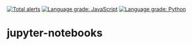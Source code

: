 [![Total alerts](https://img.shields.io/lgtm/alerts/g/gh-workshops/jupyter-notebooks.svg?logo=lgtm&logoWidth=18)](https://lgtm.com/projects/g/gh-workshops/jupyter-notebooks/alerts/) [![Language grade: JavaScript](https://img.shields.io/lgtm/grade/javascript/g/gh-workshops/jupyter-notebooks.svg?logo=lgtm&logoWidth=18)](https://lgtm.com/projects/g/gh-workshops/jupyter-notebooks/context:javascript) [![Language grade: Python](https://img.shields.io/lgtm/grade/python/g/gh-workshops/jupyter-notebooks.svg?logo=lgtm&logoWidth=18)](https://lgtm.com/projects/g/gh-workshops/jupyter-notebooks/context:python)

# jupyter-notebooks
